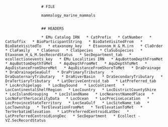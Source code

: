 
					# FILE 
					
					mammalogy_marine_mammals 


					## HEADERS 

					* EMu Catalog IRN   * CatPrefix   * CatNumber   * CatSuffix   * BioParticipantString   * BioDateVisitedFrom   * BioDateVisitedTo   * etaxonomy_key   * Etaxonom_H_&_M.irn   * ClaOrder   * ClaFamily   * ClaGenus   * ClaSpecies   * ClaSubspecies   * Etaxonom_H_&_M.SecRecordStatus   * SecDepartment_tab   * ecollectionevents_key   * EMu Localities IRN   * AquBottomDepthFromMet   * AquBottomDepthToMet   * AquDepthFromMet   * AquDepthToMet   * AquDistanceFromShoreMet   * AquDistanceFromShoreToMet   * DraDrainage   * DraDrainageSeaGulf   * DraPrimaryTributary   * DraQuaternaryTributary   * DraRiverBasin   * DraSecondaryTributary   * DraTertiaryTributary   * LatDeriveCentroid_tab   * LatPreferred_tab   * LocArchipelago   * LocBaySound   * LocContinent   * LocContinentalShelfRegion   * LocCountry   * LocDistrictCountyShire   * LocIslandGrouping   * LocIslandName   * LocNearestNamedPlace   * LocNoFurtherLocalityData   * LocOcean   * LocPreciseLocation   * LocProvinceStateTerritory   * LocSeaGulf   * LocSiteName_tab   * LocTownship   * TerElevationFromMet   * TerElevationToMet   * TerVerbatimElevation   * LatPreferredCentroidLatDec   * LatPreferredCentroidLongDec   * SecDepartment   * Ecollect - VZ.SecRecordStatus   
				